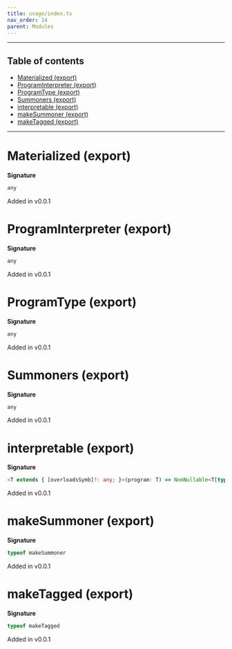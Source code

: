 ```yaml
---
title: usage/index.ts
nav_order: 14
parent: Modules
---
```


---

<h2 class="text-delta">Table of contents</h2>

- [Materialized (export)](#materialized-export)
- [ProgramInterpreter (export)](#programinterpreter-export)
- [ProgramType (export)](#programtype-export)
- [Summoners (export)](#summoners-export)
- [interpretable (export)](#interpretable-export)
- [makeSummoner (export)](#makesummoner-export)
- [makeTagged (export)](#maketagged-export)

---

# Materialized (export)

**Signature**

```ts
any
```

Added in v0.0.1

# ProgramInterpreter (export)

**Signature**

```ts
any
```

Added in v0.0.1

# ProgramType (export)

**Signature**

```ts
any
```

Added in v0.0.1

# Summoners (export)

**Signature**

```ts
any
```

Added in v0.0.1

# interpretable (export)

**Signature**

```ts
<T extends { [overloadsSymb]?: any; }>(program: T) => NonNullable<T[typeof overloadsSymb]>
```

Added in v0.0.1

# makeSummoner (export)

**Signature**

```ts
typeof makeSummoner
```

Added in v0.0.1

# makeTagged (export)

**Signature**

```ts
typeof makeTagged
```

Added in v0.0.1

